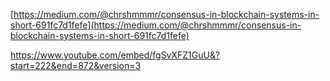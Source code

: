 [https://medium.com/@chrshmmmr/consensus-in-blockchain-systems-in-short-691fc7d1fefe](https://medium.com/@chrshmmmr/consensus-in-blockchain-systems-in-short-691fc7d1fefe)

https://www.youtube.com/embed/fgSvXFZ1GuU&?start=222&end=872&version=3



